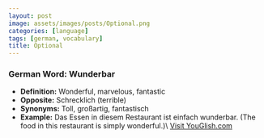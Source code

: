 ```yaml
---
layout: post
image: assets/images/posts/Optional.png
categories: [language]
tags: [german, vocabulary]
title: Optional
---
```


### German Word: Wunderbar

- **Definition:** Wonderful, marvelous, fantastic
- **Opposite:** Schrecklich (terrible)
- **Synonyms:** Toll, großartig, fantastisch
- **Example:** Das Essen in diesem Restaurant ist einfach wunderbar. (The food in this restaurant is simply wonderful.)\ <a id="yg-widget-0" class="youglish-widget" data-query="Optional" data-lang="german" data-components="8412" data-auto-start="0" data-bkg-color="theme_light" data-title="How%20to%20pronounce%20Optional%20in%20German"  rel="nofollow" href="https://youglish.com">Visit YouGlish.com</a><script async src="https://youglish.com/public/emb/widget.js" charset="utf-8"></script>